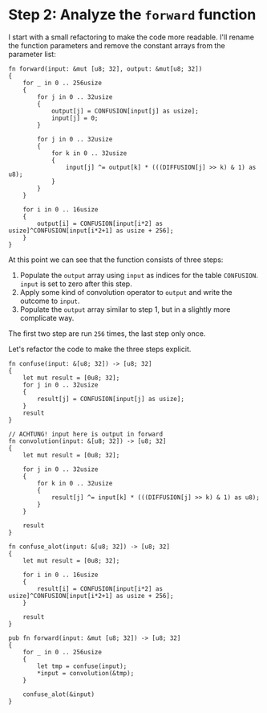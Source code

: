 # Step 2: Analyze the `forward` function

I start with a small refactoring to make the code more readable.
I'll rename the function parameters and remove the constant arrays from the
parameter list:

    fn forward(input: &mut [u8; 32], output: &mut[u8; 32])
    {
        for _ in 0 .. 256usize
        {
            for j in 0 .. 32usize
            {
                output[j] = CONFUSION[input[j] as usize];
                input[j] = 0;
            }

            for j in 0 .. 32usize
            {
                for k in 0 .. 32usize
                {
                    input[j] ^= output[k] * (((DIFFUSION[j] >> k) & 1) as u8);
                }
            }
        }

        for i in 0 .. 16usize
        {
            output[i] = CONFUSION[input[i*2] as usize]^CONFUSION[input[i*2+1] as usize + 256];
        }
    }

At this point we can see that the function consists of three steps:

1. Populate the `output` array using `input` as indices for the table `CONFUSION`. `input` is set to zero after this step.
2. Apply some kind of convolution operator to `output` and write the outcome to `input`.
3. Populate the `output` array similar to step 1, but in a slightly more complicate way.

The first two step are run `256` times, the last step only once.

Let's refactor the code to make the three steps explicit.

    fn confuse(input: &[u8; 32]) -> [u8; 32]
    {
        let mut result = [0u8; 32];
        for j in 0 .. 32usize
        {
            result[j] = CONFUSION[input[j] as usize];
        }
        result
    }

    // ACHTUNG! input here is output in forward
    fn convolution(input: &[u8; 32]) -> [u8; 32]
    {
        let mut result = [0u8; 32];

        for j in 0 .. 32usize
        {
            for k in 0 .. 32usize
            {
                result[j] ^= input[k] * (((DIFFUSION[j] >> k) & 1) as u8);
            }
        }

        result
    }

    fn confuse_alot(input: &[u8; 32]) -> [u8; 32]
    {
        let mut result = [0u8; 32];

        for i in 0 .. 16usize
        {
            result[i] = CONFUSION[input[i*2] as usize]^CONFUSION[input[i*2+1] as usize + 256];
        }

        result
    }

    pub fn forward(input: &mut [u8; 32]) -> [u8; 32]
    {
        for _ in 0 .. 256usize
        {
            let tmp = confuse(input);
            *input = convolution(&tmp);
        }

        confuse_alot(&input)
    }
